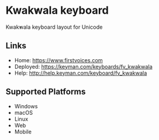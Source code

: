 Kwak̕wala keyboard
======================

Kwak̕wala keyboard layout for Unicode

Links
-----

 * Home:     <https://www.firstvoices.com>
 * Deployed: <https://keyman.com/keyboards/fv_kwakwala>
 * Help:     <http://help.keyman.com/keyboard/fv_kwakwala>
 
Supported Platforms
-------------------

 * Windows
 * macOS
 * Linux
 * Web
 * Mobile
